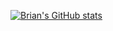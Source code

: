 [![Brian's GitHub stats](https://github-readme-stats.vercel.app/api/?username=brianpeiris&rank_icon=percentile&count_private=true&include_all_commits=true&show_icons=true&theme=transparent)](https://github.com/anuraghazra/github-readme-stats)
